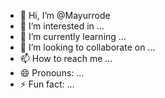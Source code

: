 - 👋 Hi, I’m @Mayurrode
- 👀 I’m interested in ...
- 🌱 I’m currently learning ...
- 💞️ I’m looking to collaborate on ...
- 📫 How to reach me ...
- 😄 Pronouns: ...
- ⚡ Fun fact: ...

<!---
Mayurrode/Mayurrode is a ✨ special ✨ repository because its `README.md` (this file) appears on your GitHub profile.
You can click the Preview link to take a look at your changes.
--->
